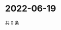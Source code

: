 # 2022-06-19

共 0 条

<!-- BEGIN WEIBO -->
<!-- 最后更新时间 Sun Jun 19 2022 05:13:42 GMT+0800 (China Standard Time) -->

<!-- END WEIBO -->
